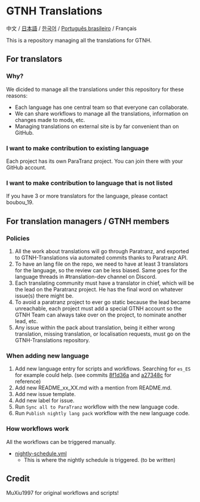 # GTNH Translations

中文 / [日本語](./README_ja_JP.md) / [한국어](./README_ko_KR.md) / [Português brasileiro](https://github.com/GTNewHorizons/GTNH-Translations/blob/master/README_pt_BR.md) / Français

This is a repository managing all the translations for GTNH.

<!-- Contents below don't need to be translated! -->

## For translators

### Why?

We dicided to manage all the translations under this repository for these reasons:

- Each language has one central team so that everyone can collaborate.
- We can share workflows to manage all the translations, information on changes made to mods, etc.
- Managing translations on external site is by far convenient than on GitHub.

### I want to make contribution to existing language

Each project has its own ParaTranz project. You can join there with your GitHub account.

### I want to make contribution to language that is not listed

If you have 3 or more translators for the language, please contact boubou_19.

## For translation managers / GTNH members

### Policies

1. All the work about translations will go through Paratranz, and exported to GTNH-Translations via automated commits thanks to Paratranz API.
2. To have an lang file on the repo, we need to have at least 3 translators for the language, so the review can be less biased. Same goes for the language threads in #translation-dev channel on Discord.
3. Each translating community must have a translator in chief, which will be the lead on the Paratranz project. He has the final word on whatever issue(s) there might be.
4. To avoid a paratranz project to ever go static because the lead became unreachable, each project must add a special GTNH account so the GTNH Team can always take over on the project, to nominate another lead, etc.
5. Any issue within the pack about translation, being it either wrong translation, missing translation, or localisation requests, must go on the GTNH-Translations repository.

### When adding new language

1. Add new language entry for scripts and workflows. Searching for `es_ES` for example could help. (see commits [8f1d36a](https://github.com/GTNewHorizons/GTNH-Translations/commit/8f1d36a5e30ea39c02a19a167cf72d8643efbbc1) and [a27348c](https://github.com/GTNewHorizons/GTNH-Translations/commit/a27348c066d2de8126170e44fa17264d27aae665) for reference)
2. Add new README_xx_XX.md with a mention from README.md.
3. Add new issue template.
4. Add new label for issue.
5. Run `Sync all to ParaTranz` workflow with the new language code.
6. Run `Publish nightly lang pack` workflow with the new language code.

### How workflows work

All the workflows can be triggered manually.

- [nightly-schedule.yml](./.github/workflows/nightly-schedule.yml)
  - This is where the nightly schedule is triggered.
(to be written)

## Credit

MuXiu1997 for original workflows and scripts!
